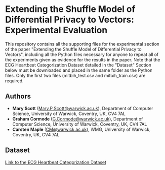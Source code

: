 # Extending the Shuffle Model of Differential Privacy to Vectors: Experimental Evaluation

This repository contains all the supporting files for the experimental section of the paper "Extending the Shuffle Model of Differential Privacy to Vectors",
including all the Python files necessary for anyone to repeat all of the experiments given as evidence for the results in the paper.
Note that the ECG Heartbeat Categorization Dataset detailed in the "Dataset" Section below must be downloaded and placed in the same folder as the Python files.
Only the first two files (mitbih_test.csv and mitbih_train.csv) are required.

## Authors

- **Mary Scott** (Mary.P.Scott@warwick.ac.uk), Department of Computer Science, University of Warwick, Coventry, UK, CV4 7AL
- **Graham Cormode** (G.Cormode@warwick.ac.uk), Department of Computer Science, University of Warwick, Coventry, UK, CV4 7AL
- **Carsten Maple** (CM@warwick.ac.uk), WMG, University of Warwick, Coventry, UK, CV4 7AL

## Dataset

[Link to the ECG Heartbeat Categorization Dataset](https://www.kaggle.com/shayanfazeli/heartbeat)
